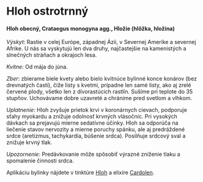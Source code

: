 Hloh ostrotrnný
===============

#### Hloh obecný, Crataegus monogyna agg., Hložie (hlôžka, hložina)

*Výskyt*: Rastie v celej Európe, západnej Ázii, v Severnej Amerike a severnej
Afrike. U nás sa vyskytujú len dva druhy, najčastejšie na kamenistých a
slnečných stráňach a okrajoch lesa.

*Kvitne*: Od mája do júna.

*Zber*: zbierame biele kvety alebo bielo kvitnúce bylinné konce konárov (bez
drevnatých častí), čiže listy s kvetmi, prípadne len samé listy, ako aj zrelé
červené plody, všetko len z divorastúcich rastlín. Sušíme pri teplote do 35
stupňov. Uchovávame dobre uzavreté a chránime pred svetlom a vlhkom.

*Uplatnenie*: Hloh zvyšuje prietok krvi v koronárnych cievach, podporuje sťahy
myokardu a znižuje odolnosť krvných vlásočníc. Pri vysokých dávkach sa prejavujú
mierne sedatívne účinky. Hloh sa odporúča na liečenie stavov nervozity a mierne
poruchy spánku, ale aj predráždené srdce (aretizmus, tachykardia, búšenie
srdca). Posilňuje srdcový sval a znižuje krvný tlak.

*Upozornenie*: Predávkovanie môže spôsobiť výrazné zníženie tlaku a spomalenie
činnosti srdca.

Aplikáciu bylinky nájdete v tinktúre [Hloh](/tinktury-jednobylinkove/hloh) a
elixíre [Cardolen](/elixiry/cardolen-elixir).

